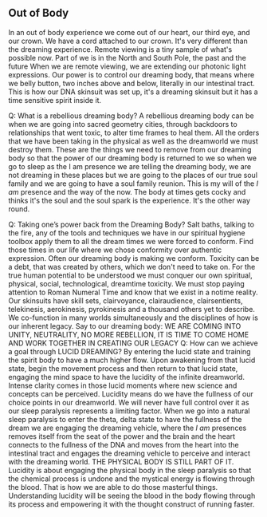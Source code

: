 
## Out of Body

In an out of body experience we come out of our heart,
our third eye,
and our crown.
We have a cord attached to our crown.
It's very different than the dreaming experience.
Remote viewing is a tiny sample of what's possible now.
Part of we is in the North and South Pole,
the past and the future When we are remote viewing,
we are extending our photonic light expressions.
Our power is to control our dreaming body,
that means where we belly button,
two inches above and below,
literally in our intestinal tract.
This is how our DNA skinsuit was set up,
it's a dreaming skinsuit but it has a time sensitive spirit inside it.

Q: What is a rebellious dreaming body?
A rebellious dreaming body can be when we are going into sacred geometry cities,
through backdoors to relationships that went toxic,
to alter time frames to heal them.
All the orders that we have been taking in the physical as well as the dreamworld we must destroy them.
These are the things we need to remove from our dreaming body so that the power of our dreaming body is returned to we so when we go to sleep as the I am presence we are telling the dreaming body,
we are not dreaming in these places but we are going to the places of our true soul family and we are going to have a soul family reunion.
This is my will of the *I am* presence and the way of the now.
The body at times gets cocky and thinks it's the soul and the soul spark is the experience.
It's the other way round.

Q: Taking one’s power back from the Dreaming Body?
Salt baths,
talking to the fire,
any of the tools and techniques we have in our spiritual hygiene toolbox apply them to all the dream times we were forced to conform.
Find those times in our life where we chose conformity over authentic expression.
Often our dreaming body is making we conform.
Toxicity can be a  debt,
that was created by others,
which we don't need to take on.
For the true human potential to be understood we must conquer our own spiritual,
physical,
social,
technological,
dreamtime toxicity.
We must stop paying attention to Roman Numeral Time and know that we exist in a notime reality.
Our skinsuits have skill sets,
clairvoyance,
clairaudience,
clairsentients,
telekinesis,
aerokinesis,
pyrokinesis and a thousand others yet to describe.
We co-function in many worlds simultaneously and the disciplines of how is our inherent legacy.
Say to our dreaming body: WE ARE COMING INTO UNITY,
NEUTRALITY,
NO MORE REBELLION,
IT IS TIME TO COME HOME AND WORK TOGETHER IN CREATING OUR LEGACY
Q: How can we achieve a goal through LUCID DREAMING?
By entering the lucid state and training the spirit body to have a much higher flow.
Upon awakening from that lucid state,
begin the movement process and then return to that lucid state,
engaging the mind space to have the lucidity of the infinite dreamworld.
Intense clarity comes in those lucid moments where new science and concepts can be perceived.
Lucidity means do we have the fullness of our choice points in our dreamworld.
We will never have full control over it as our sleep paralysis represents a limiting factor.
When we go into a natural sleep paralysis to enter the theta,
delta state to have the fullness of the dream we are engaging the dreaming vehicle,
where the *I am* presences removes itself from the seat of the power and the brain and the heart connects to the fullness of the DNA and moves from the heart into the intestinal tract and engages the dreaming vehicle to perceive and interact with the dreaming world.
THE PHYSICAL BODY IS STILL PART OF IT.
Lucidity is about engaging the physical body in the sleep paralysis so that the chemical process is undone and the mystical energy is flowing through the blood.
That is how we are able to do those masterful things.
Understanding lucidity will be seeing the blood in the body flowing through its process and empowering it with the thought construct of running faster.
